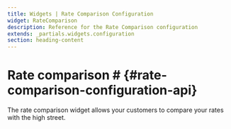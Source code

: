 ```yaml
---
title: Widgets | Rate Comparison Configuration
widget: RateComparison
description: Reference for the Rate Comparison configuration
extends: _partials.widgets.configuration
section: heading-content
---
```


# Rate comparison # {#rate-comparison-configuration-api} 

The rate comparison widget allows your customers to compare your rates with the high street.
